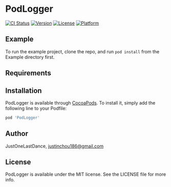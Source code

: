 # PodLogger

[![CI Status](https://img.shields.io/travis/JustOneLastDance/PodLogger.svg?style=flat)](https://travis-ci.org/JustOneLastDance/PodLogger)
[![Version](https://img.shields.io/cocoapods/v/PodLogger.svg?style=flat)](https://cocoapods.org/pods/PodLogger)
[![License](https://img.shields.io/cocoapods/l/PodLogger.svg?style=flat)](https://cocoapods.org/pods/PodLogger)
[![Platform](https://img.shields.io/cocoapods/p/PodLogger.svg?style=flat)](https://cocoapods.org/pods/PodLogger)

## Example

To run the example project, clone the repo, and run `pod install` from the Example directory first.

## Requirements

## Installation

PodLogger is available through [CocoaPods](https://cocoapods.org). To install
it, simply add the following line to your Podfile:

```ruby
pod 'PodLogger'
```

## Author

JustOneLastDance, justinchou186@gmail.com

## License

PodLogger is available under the MIT license. See the LICENSE file for more info.
